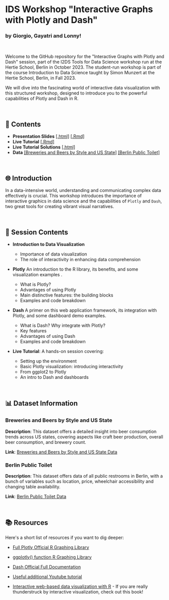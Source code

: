 # IDS Workshop "Interactive Graphs with Plotly and Dash" 
### by Giorgio, Gayatri and Lonny!

<br>

Welcome to the GitHub repository for the "Interactive Graphs with Plotly and Dash" session, part of the I2DS Tools for Data Science workshop run at the Hertie School, Berlin in October 2023. The student-run workshop is part of the course Introduction to Data Science taught by Simon Munzert at the Hertie School, Berlin, in Fall 2023.

We will dive into the fascinating world of interactive data visualization with this structured workshop, designed to introduce you to the powerful capabilities of Plotly and Dash in R.

<br>

## 📑 Contents
- **Presentation Slides** [[.html]](https://raw.githack.com/intro-to-data-science-23-workshop/10-plotlydash-coppola-shejwal-chen/main/workshop-slides.html) [[.Rmd]](https://github.com/intro-to-data-science-23-workshop/10-plotlydash-coppola-shejwal-chen/blob/main/workshop-slides.Rmd)
- **Live Tutorial** [[.Rmd]](https://github.com/intro-to-data-science-23-workshop/10-plotlydash-coppola-shejwal-chen/blob/main/Tutorial-questions.Rmd)
- **Live Tutorial Solutions** [[.html]](https://raw.githack.com/intro-to-data-science-23-workshop/10-plotlydash-coppola-shejwal-chen/main/Tutorial-solutions.html) 
- **Data** [[Breweries and Beers by Style and US State]](https://raw.githack.com/intro-to-data-science-23-workshop/10-plotlydash-coppola-shejwal-chen/main/data/beers.csv) [[Berlin Public Toilet]](https://raw.githack.com/intro-to-data-science-23-workshop/10-plotlydash-coppola-shejwal-chen/main/data/berliner-toiletten-standorte.csv)

<br>

## 🌐 Introduction
In a data-intensive world, understanding and communicating complex data effectively is crucial. This workshop introduces the importance of interactive graphics in data science and the capabilities of `Plotly` and `Dash`, two great tools for creating vibrant visual narratives.

<br>

## 📘 Session Contents

- **Introduction to Data Visualization**
  - Importance of data visualization
  - The role of interactivity in enhancing data comprehension
  
- **Plotly**
  An introduction to the R library, its benefits, and some visualization examples . 
  - What is Plotly?
  - Advantages of using Plotly
  - Main distinctive features: the building blocks
  - Examples and code breakdown

- **Dash**
  A primer on this web application framework, its integration with Plotly, and some dashboard demo examples.
  - What is Dash? Why integrate with Plotly?
  - Key features
  - Advantages of using Dash
  - Examples and code breakdown
  
- **Live Tutorial**: A hands-on session covering:
  - Setting up the environment
  - Basic Plotly visualization: introducing interactivity
  - From ggplot2 to Plotly
  - An intro to Dash and dashboards

<br>

## 📊 Dataset Information

### Breweries and Beers by Style and US State
**Description**: This dataset offers a detailed insight into beer consumption trends across US states, covering aspects like craft beer production, overall beer consumption, and brewery count. 

**Link**: [Breweries and Beers by Style and US State Data](https://github.com/plotly/datasets/blob/master/beers.csv)


### Berlin Public Toilet
**Description**: This dataset offers data of all public restrooms in Berlin, with a bunch of variables such as location, price, wheelchair accessibility and changing table availability.

**Link**: [Berlin Public Toilet Data](https://www.kaggle.com/datasets/ryanjt/berlin-public-toilets-location/)


<br>

## 📚 Resources
Here's a short list of resources if you want to dig deeper:

- [Full Plotly Official R Graphing Library](https://plotly.com/r/) 

- [ggplotly() function R Graphing Library](https://plotly.com/ggplot2/)

- [Dash Official Full Documentation](https://dashr.plotly.com/)

- [Useful additional Youtube tutorial](https://www.youtube.com/watch?v=WmofiOklux8) 

- [Interactive web-based data visualization with R](https://plotly-r.com/) - If you are really thunderstruck by interactive visualization, check out this book!

<br>

